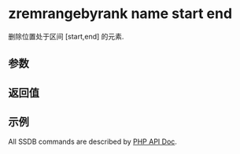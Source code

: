 # zremrangebyrank name start end

删除位置处于区间 [start,end] 的元素.

## 参数

## 返回值

## 示例

All SSDB commands are described by [PHP API Doc](http://ssdb.io/docs/php/).
